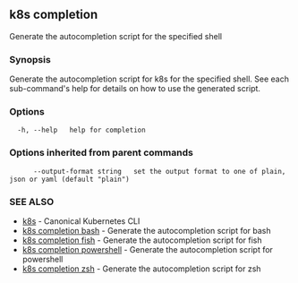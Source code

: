 ## k8s completion

Generate the autocompletion script for the specified shell

### Synopsis

Generate the autocompletion script for k8s for the specified shell.
See each sub-command's help for details on how to use the generated script.


### Options

```
  -h, --help   help for completion
```

### Options inherited from parent commands

```
      --output-format string   set the output format to one of plain, json or yaml (default "plain")
```

### SEE ALSO

* [k8s](k8s.md)	 - Canonical Kubernetes CLI
* [k8s completion bash](k8s_completion_bash.md)	 - Generate the autocompletion script for bash
* [k8s completion fish](k8s_completion_fish.md)	 - Generate the autocompletion script for fish
* [k8s completion powershell](k8s_completion_powershell.md)	 - Generate the autocompletion script for powershell
* [k8s completion zsh](k8s_completion_zsh.md)	 - Generate the autocompletion script for zsh

